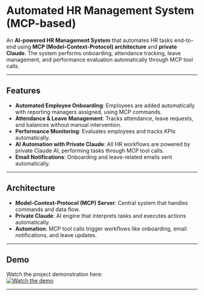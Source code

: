 # Automated HR Management System (MCP-based)

An **AI-powered HR Management System** that automates HR tasks end-to-end using **MCP (Model-Context-Protocol) architecture** and **private Claude**. The system performs onboarding, attendance tracking, leave management, and performance evaluation automatically through MCP tool calls.

---

## Features

- **Automated Employee Onboarding**: Employees are added automatically with reporting managers assigned, using MCP commands.  
- **Attendance & Leave Management**: Tracks attendance, leave requests, and balances without manual intervention.  
- **Performance Monitoring**: Evaluates employees and tracks KPIs automatically.  
- **AI Automation with Private Claude**: All HR workflows are powered by private Claude AI, performing tasks through MCP tool calls.  
- **Email Notifications**: Onboarding and leave-related emails sent automatically.  

---

## Architecture

- **Model-Context-Protocol (MCP) Server**: Central system that handles commands and data flow.  
- **Private Claude**: AI engine that interprets tasks and executes actions automatically.  
- **Automation**: MCP tool calls trigger workflows like onboarding, email notifications, and leave updates.  

---

## Demo

Watch the project demonstration here:  
[![Watch the demo](https://img.youtube.com/vi/noxaUF9vBgU/0.jpg)](https://youtu.be/noxaUF9vBgU)

---


